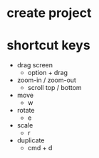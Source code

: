 # create project

# shortcut keys

- drag screen
  - option + drag
- zoom-in / zoom-out
  - scroll top / bottom
- move
  - w
- rotate
  - e
- scale
  - r
- duplicate
  - cmd + d
